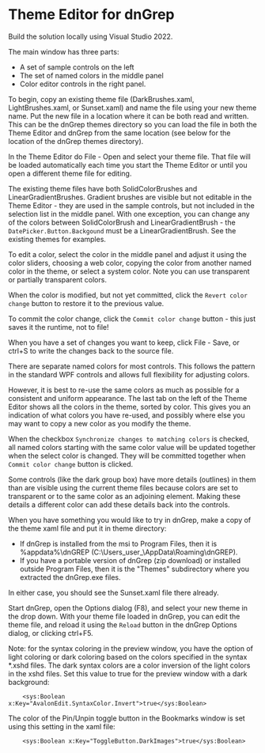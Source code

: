 # Theme Editor for dnGrep

Build the solution locally using Visual Studio 2022.

The main window has three parts:
- A set of sample controls on the left
- The set of named colors in the middle panel
- Color editor controls in the right panel.

To begin, copy an existing theme file (DarkBrushes.xaml, LightBrushes.xaml, or Sunset.xaml) and name the file using your new theme name. Put the new file in a location where it can be both read and written. This can be the dnGrep themes directory so you can load the file in both the Theme Editor and dnGrep from the same location (see below for the location of the dnGrep themes directory).

In the Theme Editor do File - Open and select your theme file.  That file will be loaded automatically each time you start the Theme Editor or until you open a different theme file for editing.

The existing theme files have both SolidColorBrushes and LinearGradientBrushes. Gradient brushes are visible but not editable in the Theme Editor - they are used in the sample controls, but not included in the selection list in the middle panel. With one exception, you can change any of the colors between SolidColorBrush and LinearGradientBrush - the `DatePicker.Button.Backgound` must be a LinearGradientBrush. See the existing themes for examples.

To edit a color, select the color in the middle panel and adjust it using the color sliders, choosing a web color, copying the color from another named color in the theme, or select a system color.
Note you can use transparent or partially transparent colors.

When the color is modified, but not yet committed, click the `Revert color change` button to restore it to the previous value.

To commit the color change, click the `Commit color change` button - this just saves it the runtime, not to file!

When you have a set of changes you want to keep, click File - Save, or ctrl+S to write the changes back to the source file.

There are separate named colors for most controls. This follows the pattern in the standard WPF controls and allows full flexibility for adjusting colors.

However, it is best to re-use the same colors as much as possible for a consistent and uniform appearance.  The last tab on the left of the Theme Editor shows all the colors in the theme, sorted by color.  This gives you an indication of what colors you have re-used, and possibly where else you may want to copy a new color as you modify the theme.

When the checkbox `Synchronize changes to matching colors` is checked, all named colors starting with the same color value will be updated together when the select color is changed.  They will be committed together when `Commit color change` button is clicked.

Some controls (like the dark group box) have more details (outlines) in them than are visible using the current theme files because colors are set to transparent or to the same color as an adjoining element. Making these details a different color can add these details back into the controls.

When you have something you would like to try in dnGrep, make a copy of the theme xaml file and put it in theme directory:
- If dnGrep is installed from the msi to Program Files, then it is %appdata%\dnGREP (C:\Users\_user_\AppData\Roaming\dnGREP).
- If you have a portable version of dnGrep (zip download) or installed outside Program Files, then it is the "Themes" subdirectory where you extracted the dnGrep.exe files.

In either case, you should see the Sunset.xaml file there already.

Start dnGrep, open the Options dialog (F8), and select your new theme in the drop down. With your theme file loaded in dnGrep, you can edit the theme file, and reload it using the `Reload` button in the dnGrep Options dialog, or clicking ctrl+F5.

Note: for the syntax coloring in the preview window, you have the option of light coloring or dark coloring based on the colors specified in the syntax *.xshd files.  The dark syntax colors are a color inversion of the light colors in the xshd files. Set this value to true for the preview window with a dark background:
```
    <sys:Boolean x:Key="AvalonEdit.SyntaxColor.Invert">true</sys:Boolean>
```

The color of the Pin/Unpin toggle button in the Bookmarks window is set using this setting in the xaml file:
```
    <sys:Boolean x:Key="ToggleButton.DarkImages">true</sys:Boolean>
```